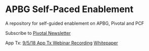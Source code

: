 # APBG Self-Paced Enablement
A repository for self-guided enablement on APBG, Pivotal and PCF


Subscribe to [Pivotal Newsletter](https://pivotal.io/newsletter-subscription/)


App Tx:
[9/5/18 App Tx Webinar Recording](https://content.pivotal.io/webinars/sep-5-application-migration-how-to-start-scale-and-succeed-webinar)
[Whitepaper](https://content.pivotal.io/white-papers/pivotal-practices-application-transformation)
